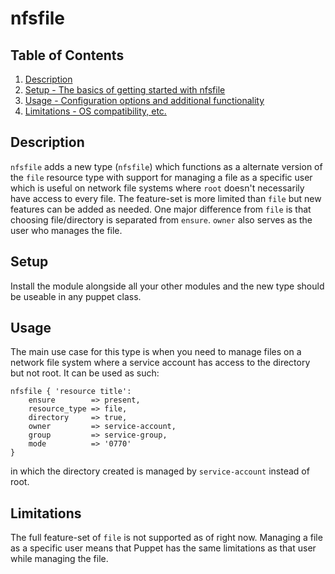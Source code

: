 # nfsfile

## Table of Contents

1. [Description](#description)
1. [Setup - The basics of getting started with nfsfile](#setup)
1. [Usage - Configuration options and additional functionality](#usage)
1. [Limitations - OS compatibility, etc.](#limitations)

## Description

`nfsfile` adds a new type (`nfsfile`) which functions as a alternate version of
the `file` resource type with support for managing a file as a specific user
which is useful on network file systems where `root` doesn't necessarily have
access to every file. The feature-set is more limited than `file` but new
features can be added as needed. One major difference from `file` is that
choosing file/directory is separated from `ensure`. `owner` also serves as the
user who manages the file.

## Setup

Install the module alongside all your other modules and the new type should
be useable in any puppet class.

## Usage

The main use case for this type is when you need to manage files on a network
file system where a service account has access to the directory but not root.
It can be used as such:

```puppet
nfsfile { 'resource title':
    ensure        => present,
    resource_type => file,
    directory     => true,
    owner         => service-account,
    group         => service-group,
    mode          => '0770'
}
```

in which the directory created is managed by `service-account` instead of root.

## Limitations

The full feature-set of `file` is not supported as of right now. Managing a
file as a specific user means that Puppet has the same limitations as that user
while managing the file.
